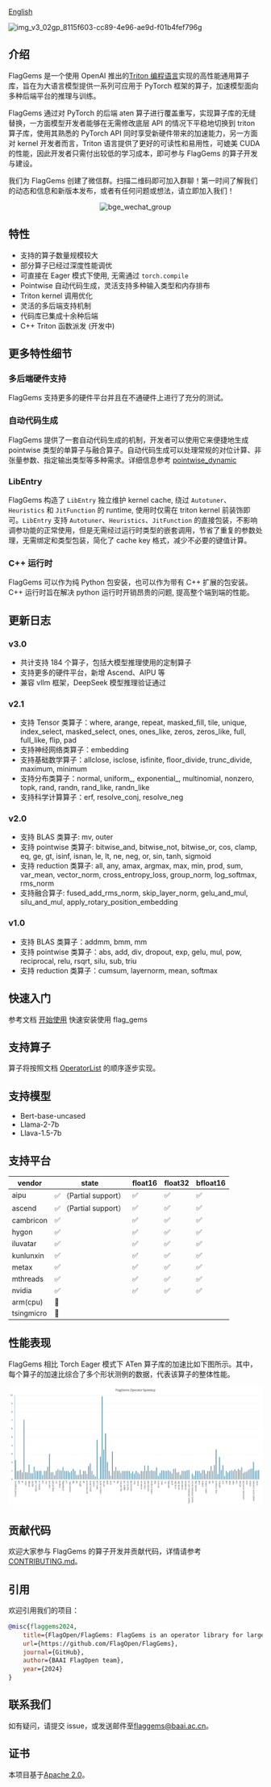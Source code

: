 [English](./README.md)

![img_v3_02gp_8115f603-cc89-4e96-ae9d-f01b4fef796g](https://github.com/user-attachments/assets/97950fc6-62bb-4b6a-b8d5-5751c14492fa)

## 介绍

FlagGems 是一个使用 OpenAI 推出的[Triton 编程语言](https://github.com/openai/triton)实现的高性能通用算子库，旨在为大语言模型提供一系列可应用于 PyTorch 框架的算子，加速模型面向多种后端平台的推理与训练。

FlagGems 通过对 PyTorch 的后端 aten 算子进行覆盖重写，实现算子库的无缝替换，一方面模型开发者能够在无需修改底层 API 的情况下平稳地切换到 triton 算子库，使用其熟悉的 PyTorch API 同时享受新硬件带来的加速能力，另一方面对 kernel 开发者而言，Triton 语言提供了更好的可读性和易用性，可媲美 CUDA 的性能，因此开发者只需付出较低的学习成本，即可参与 FlagGems 的算子开发与建设。

我们为 FlagGems 创建了微信群。扫描二维码即可加入群聊！第一时间了解我们的动态和信息和新版本发布，或者有任何问题或想法，请立即加入我们！

<p align="center">
 <img src="https://github.com/user-attachments/assets/69019a23-0550-44b1-ac42-e73f06cb55d6" alt="bge_wechat_group" class="center" width="200">
</p>

## 特性

- 支持的算子数量规模较大
- 部分算子已经过深度性能调优
- 可直接在 Eager 模式下使用, 无需通过 `torch.compile`
- Pointwise 自动代码生成，灵活支持多种输入类型和内存排布
- Triton kernel 调用优化
- 灵活的多后端支持机制
- 代码库已集成十余种后端
- C++ Triton 函数派发 (开发中)

## 更多特性细节

### 多后端硬件支持

FlagGems 支持更多的硬件平台并且在不通硬件上进行了充分的测试。

### 自动代码生成

FlagGems 提供了一套自动代码生成的机制，开发者可以使用它来便捷地生成 pointwise 类型的单算子与融合算子。自动代码生成可以处理常规的对位计算、非张量参数、指定输出类型等多种需求。详细信息参考 [pointwise_dynamic](docs/pointwise_dynamic.md)

### LibEntry

FlagGems 构造了 `LibEntry` 独立维护 kernel cache, 绕过 `Autotuner`、`Heuristics` 和 `JitFunction` 的 runtime, 使用时仅需在 triton kernel 前装饰即可。`LibEntry` 支持 `Autotuner`、`Heuristics`、`JitFunction` 的直接包装，不影响调参功能的正常使用，但是无需经过运行时类型的嵌套调用，节省了重复的参数处理，无需绑定和类型包装，简化了 cache key 格式，减少不必要的键值计算。

### C++ 运行时

FlagGems 可以作为纯 Python 包安装，也可以作为带有 C++ 扩展的包安装。C++ 运行时旨在解决 python 运行时开销昂贵的问题, 提高整个端到端的性能。

## 更新日志

### v3.0

- 共计支持 184 个算子，包括大模型推理使用的定制算子
- 支持更多的硬件平台，新增 Ascend、AIPU 等
- 兼容 vllm 框架，DeepSeek 模型推理验证通过

### v2.1

- 支持 Tensor 类算子：where, arange, repeat, masked_fill, tile, unique, index_select, masked_select, ones, ones_like, zeros, zeros_like, full, full_like, flip, pad
- 支持神经网络类算子：embedding
- 支持基础数学算子：allclose, isclose, isfinite, floor_divide, trunc_divide, maximum, minimum
- 支持分布类算子：normal, uniform\_, exponential\_, multinomial, nonzero, topk, rand, randn, rand_like, randn_like
- 支持科学计算算子：erf, resolve_conj, resolve_neg

### v2.0

- 支持 BLAS 类算子: mv, outer
- 支持 pointwise 类算子: bitwise_and, bitwise_not, bitwise_or, cos, clamp, eq, ge, gt, isinf, isnan, le, lt, ne, neg, or, sin, tanh, sigmoid
- 支持 reduction 类算子: all, any, amax, argmax, max, min, prod, sum, var_mean, vector_norm, cross_entropy_loss, group_norm, log_softmax, rms_norm
- 支持融合算子: fused_add_rms_norm, skip_layer_norm, gelu_and_mul, silu_and_mul, apply_rotary_position_embedding

### v1.0

- 支持 BLAS 类算子：addmm, bmm, mm
- 支持 pointwise 类算子：abs, add, div, dropout, exp, gelu, mul, pow, reciprocal, relu, rsqrt, silu, sub, triu
- 支持 reduction 类算子：cumsum, layernorm, mean, softmax

## 快速入门

参考文档 [开始使用](docs/get_start_with_flaggems.md) 快速安装使用 flag_gems

## 支持算子

算子将按照文档 [OperatorList](docs/operator_list.md) 的顺序逐步实现。

## 支持模型

- Bert-base-uncased
- Llama-2-7b
- Llava-1.5-7b

## 支持平台

| vendor     | state                  | float16 | float32 | bfloat16 |
| ---------- | ---------------------- | ------- | ------- | -------- |
| aipu       | ✅ （Partial support） | ✅      | ✅      | ✅       |
| ascend     | ✅ （Partial support） | ✅      | ✅      | ✅       |
| cambricon  | ✅                     | ✅      | ✅      | ✅       |
| hygon      | ✅                     | ✅      | ✅      | ✅       |
| iluvatar   | ✅                     | ✅      | ✅      | ✅       |
| kunlunxin  | ✅                     | ✅      | ✅      | ✅       |
| metax      | ✅                     | ✅      | ✅      | ✅       |
| mthreads   | ✅                     | ✅      | ✅      | ✅       |
| nvidia     | ✅                     | ✅      | ✅      | ✅       |
| arm(cpu)   | 🚧                     |         |         |          |
| tsingmicro | 🚧                     |         |         |          |

## 性能表现

FlagGems 相比 Torch Eager 模式下 ATen 算子库的加速比如下图所示。其中，每个算子的加速比综合了多个形状测例的数据，代表该算子的整体性能。

![算子加速比](./docs/assets/speedup-20250423.png)

## 贡献代码

欢迎大家参与 FlagGems 的算子开发并贡献代码，详情请参考[CONTRIBUTING.md](./CONTRIBUTING_cn.md)。

## 引用

欢迎引用我们的项目：

```bibtex
@misc{flaggems2024,
    title={FlagOpen/FlagGems: FlagGems is an operator library for large language models implemented in the Triton language.},
    url={https://github.com/FlagOpen/FlagGems},
    journal={GitHub},
    author={BAAI FlagOpen team},
    year={2024}
}
```

## 联系我们

如有疑问，请提交 issue，或发送邮件至<a href="mailto:flaggems@baai.ac.cn">flaggems@baai.ac.cn</a>。

## 证书

本项目基于[Apache 2.0](./LICENSE)。
